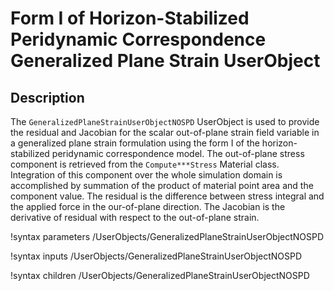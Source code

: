 # Form I of Horizon-Stabilized Peridynamic Correspondence Generalized Plane Strain UserObject

## Description

The `GeneralizedPlaneStrainUserObjectNOSPD` UserObject is used to provide the residual and Jacobian for the scalar out-of-plane strain field variable in a generalized plane strain formulation using the form I of the horizon-stabilized peridynamic correspondence model. The out-of-plane stress component is retrieved from the `Compute***Stress` Material class. Integration of this component over the whole simulation domain is accomplished by summation of the product of material point area and the component value. The residual is the difference between stress integral and the applied force in the our-of-plane direction. The Jacobian is the derivative of residual with respect to the out-of-plane strain.

!syntax parameters /UserObjects/GeneralizedPlaneStrainUserObjectNOSPD

!syntax inputs /UserObjects/GeneralizedPlaneStrainUserObjectNOSPD

!syntax children /UserObjects/GeneralizedPlaneStrainUserObjectNOSPD

